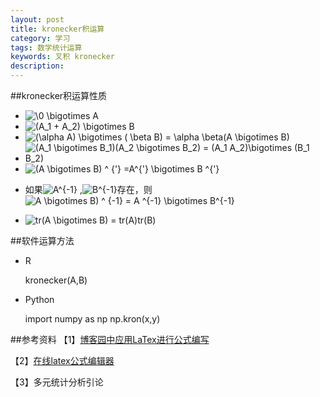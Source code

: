```yaml
---
layout: post
title: kronecker积运算	
category: 学习
tags: 数学统计运算
keywords: 叉积 kronecker
description: 
---
```

##kronecker积运算性质

- <div> <img src="http://latex.codecogs.com/gif.latex?\ 0\bigotimes A =A \bigotimes 0 = 0 " title="\0 \bigotimes A" /> </div>

- <img src="http://latex.codecogs.com/gif.latex?\ (A_1 +A_2) \bigotimes B = (A_1 \bigotimes B) + (A_2 \bigotimes B)" title = "(A_1 + A_2) \bigotimes B" />

- <img src="http://latex.codecogs.com/gif.latex?\ (\alpha A) \bigotimes ( \beta B) = \alpha \beta(A \bigotimes B) " title = "(\alpha A) \bigotimes ( \beta B) = \alpha \beta(A \bigotimes B)" />

- <img src="http://latex.codecogs.com/gif.latex?\ (A_1 \bigotimes B_1)(A_2 \bigotimes B_2) = (A_1 A_2)\bigotimes (B_1 B_2) " title = "(A_1 \bigotimes B_1)(A_2 \bigotimes B_2) = (A_1 A_2)\bigotimes (B_1 B_2)" />

- <img src="http://latex.codecogs.com/gif.latex?\ (A \bigotimes B) ^ {'} =A^{'} \bigotimes B ^{'} " title = " (A \bigotimes B) ^ {'} =A^{'} \bigotimes B ^{'}" /> 
 
- 如果<img src="http://latex.codecogs.com/gif.latex?\ A^{-1} " title = "A^{-1}" />
,<img src="http://latex.codecogs.com/gif.latex?\ B^{-1} " title = "B^{-1}" />存在，则 <img src="http://latex.codecogs.com/gif.latex?\(A \bigotimes B) ^ {-1} = A  ^{-1} \bigotimes B^{-1}" title = "A \bigotimes B) ^ {-1} = A  ^{-1} \bigotimes B^{-1}" />

- <img src="http://latex.codecogs.com/gif.latex?\tr(A \bigotimes B) = tr(A) tr(B) " title = "tr(A \bigotimes B) = tr(A)tr(B)" />

##软件运算方法
- R

    kronecker(A,B)

- Python

    import numpy as np
    np.kron(x,y)


##参考资料
【1】[博客园中应用LaTex进行公式编写](http://www.xuebuyuan.com/393838.html)

【2】[在线latex公式编辑器](http://www.codecogs.com/latex/eqneditor.php)

【3】多元统计分析引论



